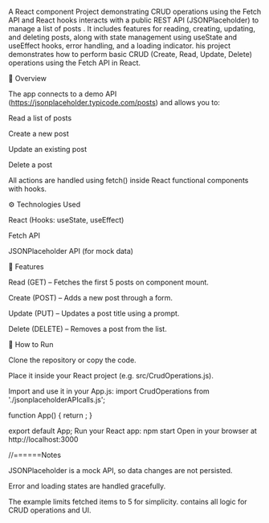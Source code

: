 A React component Project  demonstrating CRUD operations using the Fetch API and React hooks interacts with a public REST API (JSONPlaceholder) to manage a list of posts
. It includes features for reading, creating, updating, and deleting posts, along with state management using useState and useEffect hooks, error handling, and a loading indicator.
his project demonstrates how to perform basic CRUD (Create, Read, Update, Delete) operations using the Fetch API in React.

🧩 Overview

The app connects to a demo API (https://jsonplaceholder.typicode.com/posts) and allows you to:

Read a list of posts

Create a new post

Update an existing post

Delete a post

All actions are handled using fetch() inside React functional components with hooks.

⚙️ Technologies Used

React (Hooks: useState, useEffect)

Fetch API

JSONPlaceholder API (for mock data)

🧠 Features

Read (GET) – Fetches the first 5 posts on component mount.

Create (POST) – Adds a new post through a form.

Update (PUT) – Updates a post title using a prompt.

Delete (DELETE) – Removes a post from the list.

🚀 How to Run

Clone the repository or copy the code.

Place it inside your React project (e.g. src/CrudOperations.js).

Import and use it in your App.js:
import CrudOperations from './jsonplaceholderAPIcalls.js';

function App() {
  return <CrudOperations />;
}

export default App;
Run your React app:
npm start
Open in your browser at http://localhost:3000


//======Notes

JSONPlaceholder is a mock API, so data changes are not persisted.

Error and loading states are handled gracefully.

The example limits fetched items to 5 for simplicity.
contains all logic for CRUD operations and UI.